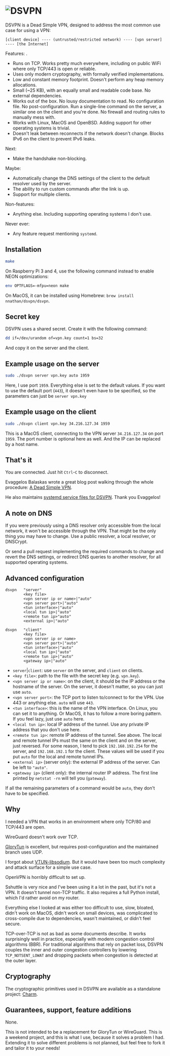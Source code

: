 # ![DSVPN](https://raw.github.com/jedisct1/dsvpn/master/logo.png)

DSVPN is a Dead Simple VPN, designed to address the most common use case for using a VPN:

```text
[client device] ---- (untrusted/restricted network) ---- [vpn server] ---- [the Internet]
```

Features:   .

* Runs on TCP. Works pretty much everywhere, including on public WiFi where only TCP/443 is open or reliable.
* Uses only modern cryptography, with formally verified implementations.
* Low and constant memory footprint. Doesn't perform any heap memory allocations.
* Small (~25 KB), with an equally small and readable code base. No external dependencies.
* Works out of the box. No lousy documentation to read. No configuration file. No post-configuration. Run a single-line command on the server, a similar one on the client and you're done. No firewall and routing rules to manually mess with.
* Works with Linux, MacOS and OpenBSD. Adding support for other operating systems is trivial.
* Doesn't leak between reconnects if the network doesn't change. Blocks IPv6 on the client to prevent IPv6 leaks.

Next:

* Make the handshake non-blocking.

Maybe:

* Automatically change the DNS settings of the client to the default resolver used by the server.
* The ability to run custom commands after the link is up.
* Support for multiple clients.

Non-features:

* Anything else. Including supporting operating systems I don't use.

Never ever:

* Any feature request mentioning `systemd`.

## Installation

```sh
make
```

On Raspberry Pi 3 and 4, use the following command instead to enable NEON optimizations:

```sh
env OPTFLAGS=-mfpu=neon make
```

On MacOS, it can be installed using Homebrew: `brew install nnathan/dsvpn/dsvpn`.

## Secret key

DSVPN uses a shared secret. Create it with the following command:

```sh
dd if=/dev/urandom of=vpn.key count=1 bs=32
```

And copy it on the server and the client.

## Example usage on the server

```sh
sudo ./dsvpn server vpn.key auto 1959
```

Here, I use port `1959`. Everything else is set to the default values. If you want to use the default port (`443`), it doesn't even have to be specified, so the parameters can just be `server vpn.key`

## Example usage on the client

```sh
sudo ./dsvpn client vpn.key 34.216.127.34 1959
```

This is a MacOS client, connecting to the VPN server `34.216.127.34` on port `1959`. The port number is optional here as well. And the IP can be replaced by a host name.

## That's it

You are connected. Just hit `Ctrl`-`C` to disconnect.

Evaggelos Balaskas wrote a great blog post walking through the whole procedure: [A Dead Simple VPN](https://balaskas.gr/blog/2019/07/20/a-dead-simple-vpn/).

He also maintains [systemd service files for DSVPN](https://github.com/ebal/scripts/tree/master/dsvpn). Thank you Evaggelos!

## A note on DNS

If you were previously using a DNS resolver only accessible from the local network, it won't be accessible through the VPN. That might be the only thing you may have to change. Use a public resolver, a local resolver, or DNSCrypt.

Or send a pull request implementing the required commands to change and revert the DNS settings, or redirect DNS queries to another resolver, for all supported operating systems.

## Advanced configuration

```text
dsvpn   "server"
        <key file>
        <vpn server ip or name>|"auto"
        <vpn server port>|"auto"
        <tun interface>|"auto"
        <local tun ip>|"auto"
        <remote tun ip>"auto"
        <external ip>|"auto"

dsvpn   "client"
        <key file>
        <vpn server ip or name>
        <vpn server port>|"auto"
        <tun interface>|"auto"
        <local tun ip>|"auto"
        <remote tun ip>|"auto"
        <gateway ip>|"auto"
```

* `server`|`client`: use `server` on the server, and `client` on clients.
* `<key file>`: path to the file with the secret key (e.g. `vpn.key`).
* `<vpn server ip or name>`: on the client, it should be the IP address or the hostname of the server. On the server, it doesn't matter, so you can just use `auto`.
* `<vpn server port>`: the TCP port to listen to/connect to for the VPN. Use 443 or anything else. `auto` will use `443`.
* `<tun interface>`: this is the name of the VPN interface. On Linux, you can set it to anything. Or MacOS, it has to follow a more boring pattern. If you feel lazy, just use `auto` here.
* `<local tun ip>`: local IP address of the tunnel. Use any private IP address that you don't use here.
* `<remote tun ip>`: remote IP address of the tunnel. See above. The local and remote tunnel IPs must the same on the client and on the server, just reversed. For some reason, I tend to pick `192.168.192.254` for the server, and `192.168.192.1` for the client. These values will be used if you put `auto` for the local and remote tunnel IPs.
* `<external ip>` (server only): the external IP address of the server. Can be left to `"auto"`.
* `<gateway ip>` (client only): the internal router IP address. The first line printed by `netstat -rn` will tell you (`gateway`).

If all the remaining parameters of a command would be `auto`, they don't have to be specified.

## Why

I needed a VPN that works in an environment where only TCP/80 and TCP/443 are open.

WireGuard doesn't work over TCP.

[GloryTun](https://github.com/angt/glorytun) is excellent, but requires post-configuration and the maintained branch uses UDP.

I forgot about [VTUN-libsodium](https://github.com/jedisct1/vtun). But it would have been too much complexity and attack surface for a simple use case.

OpenVPN is horribly difficult to set up.

Sshuttle is very nice and I've been using it a lot in the past, but it's not a VPN. It doesn't tunnel non-TCP traffic. It also requires a full Python install, which I'd rather avoid on my router.

Everything else I looked at was either too difficult to use, slow, bloated, didn't work on MacOS, didn't work on small devices, was complicated to cross-compile due to dependencies, wasn't maintained, or didn't feel secure.

TCP-over-TCP is not as bad as some documents describe. It works surprisingly well in practice, especially with modern congestion control algorithms (BBR). For traditional algorithms that rely on packet loss, DSVPN couples the inner and outer congestion controllers by lowering `TCP_NOTSENT_LOWAT` and dropping packets when congestion is detected at the outer layer.

## Cryptography

The cryptographic primitives used in DSVPN are available as a standalone project: [Charm](https://github.com/jedisct1/charm).

## Guarantees, support, feature additions

None.

This is not intended to be a replacement for GloryTun or WireGuard. This is a weekend project, and this is what I use, because it solves a problem I had. Extending it to solve different problems is not planned, but feel free to fork it and tailor it to your needs!
